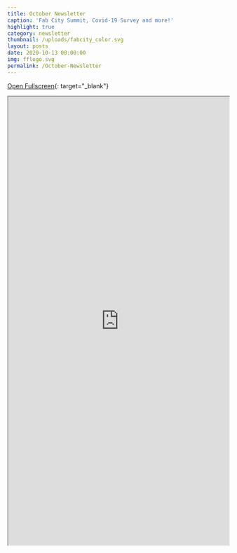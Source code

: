```yaml
---
title: October Newsletter
caption: 'Fab City Summit, Covid-19 Survey and more!'
highlight: true
category: newsletter
thumbnail: /uploads/fabcity_color.svg
layout: posts
date: 2020-10-13 00:00:00
img: fflogo.svg
permalink: /October-Newsletter
---
```



[Open Fullscreen](https://mailchi.mp/fabfoundation.org/the-fab-foundation-october-newsletter-is-here-4512376){: target="_blank"}

<iframe src="https://mailchi.mp/fabfoundation.org/the-fab-foundation-october-newsletter-is-here-4512376" style="max-width: 1024px; width: 100%; margin: 0 auto; height: 1024px"></iframe>